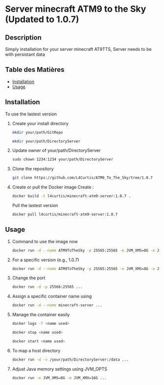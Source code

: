 # Server minecraft ATM9 to the Sky (Updated to 1.0.7)

## Description

Simply installation for your server minecraft AT9TTS,
Server needs to be with persistant data

## Table des Matières

- [Installation](#installation)
- [Usage](#usage)

## Installation

To use the lastest version

1. Create your install directory
   ```bash
   mkdir your/path/GitRepo
   ```
   ```bash
   mkdir your/path/DirectoryServer
   ```
2. Update owner of your/path/DirectoryServer
   ```bash
   sudo chown 1234:1234 your/path/DirectoryServer
   ```
3. Clone the repository
   ```bash
   git clone https://github.com/L4Curtis/ATM9_To_The_Sky/tree/1.0.7
   ```
4. Create or pull the Docker image
   Create :
   ```bash
   docker build -t l4curtis/minecraft-atm9-server:1.0.7 .
   ```
   Pull the lastest version
   ```bash
   docker pull l4curtis/minecraft-atm9-server:1.0.7
   ```

## Usage

1. Command to use the image now
   ```bash
   docker run -d --name ATM9ToTheSky -p 25565:25565 -e JVM_XMS=8G -e JVM_XMX=16G -e MOTD="ATM9 To The Sky" -v /your/path/DirectoryServer:/data l4curtis/minecraft-atm9-server:1.0.7
   ```
2. For a specific version (e.g., 1.0.7)
   ```bash
   docker run -d --name ATM9ToTheSky -p 25565:25565 -e JVM_XMS=8G -e JVM_XMX=16G -e MOTD="ATM9 To The Sky" -v /your/path/DirectoryServer:/data l4curtis/minecraft-atm9-server:1.0.7
   ```
3. Change the port
   ```bash
   docker run -d -p 25566:25565 ...
   ```
4. Assign a specific container name using
   ```bash
   docker run -d --name minecraft-server ...
   ```
5. Manage the container easily
   ```bash
   docker logs -f <name used>
   ```
   ```bash
   docker stop <name used>
   ```
   ```bash
   docker start <name used>
   ```
6. To map a host directory
   ```bash
   docker run -d -v /your/path/DirectoryServer:/data ...
   ```
7. Adjust Java memory settings using JVM_OPTS
   ```bash
   docker run -e JVM_XMS=8G -e JVM_XMX=16G ...
   ```
